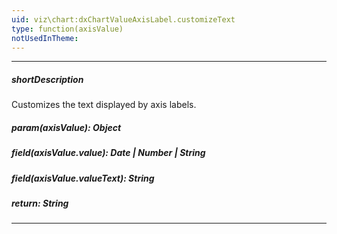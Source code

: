 ```yaml
---
uid: viz\chart:dxChartValueAxisLabel.customizeText
type: function(axisValue)
notUsedInTheme: 
---
```

---
##### shortDescription
Customizes the text displayed by axis labels.

##### param(axisValue): Object
<!-- Description goes here -->

##### field(axisValue.value): Date | Number | String
<!-- Description goes here -->

##### field(axisValue.valueText): String
<!-- Description goes here -->

##### return: String
<!-- Description goes here -->

---
<!--
#include dataviz-ref-functioncontext
-->